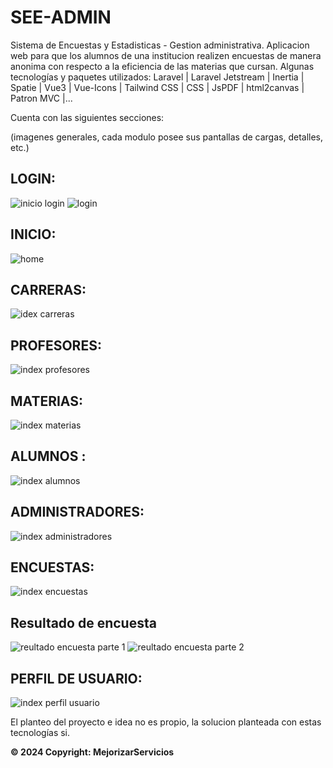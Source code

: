 # SEE-ADMIN

Sistema de Encuestas y Estadisticas - Gestion administrativa.
Aplicacion web para que los alumnos de una institucion realizen encuestas de manera anonima con respecto a la eficiencia de las materias que cursan.
Algunas tecnologías y paquetes utilizados:
Laravel | Laravel Jetstream | Inertia | Spatie | Vue3 | Vue-Icons | Tailwind CSS | CSS | JsPDF | html2canvas | Patron MVC |...

Cuenta con las siguientes secciones:

(imagenes generales, cada modulo posee sus pantallas de cargas, detalles, etc.)

## LOGIN:

![inicio login ](https://github.com/Belen-Sosa/SeeLaravelVueAdmin/blob/main/imgs-git/inicio.JPG)
![login ](https://github.com/Belen-Sosa/SeeLaravelVueAdmin/blob/main/imgs-git/login.JPG)

## INICIO:

![home ](https://github.com/Belen-Sosa/SeeLaravelVueAdmin/blob/main/imgs-git/inicio-registrado.JPG)

## CARRERAS:

![idex carreras](https://github.com/Belen-Sosa/SeeLaravelVueAdmin/blob/main/imgs-git/carreras-index.JPG)

## PROFESORES:

![index profesores](https://github.com/Belen-Sosa/SeeLaravelVueAdmin/blob/main/imgs-git/profesores-index.JPG)

## MATERIAS:

![index materias](https://github.com/Belen-Sosa/SeeLaravelVueAdmin/blob/main/imgs-git/materias-index.JPG)

## ALUMNOS :

![index alumnos](https://github.com/Belen-Sosa/SeeLaravelVueAdmin/blob/main/imgs-git/alumnos-index.JPG)

## ADMINISTRADORES:

![index administradores](https://github.com/Belen-Sosa/SeeLaravelVueAdmin/blob/main/imgs-git/admins-index.JPG)

## ENCUESTAS:
![index encuestas](https://github.com/Belen-Sosa/SeeLaravelVueAdmin/blob/main/imgs-git/encuestas-index.JPG)

## Resultado de encuesta

![reultado encuesta parte 1](https://github.com/Belen-Sosa/SeeLaravelVueAdmin/blob/main/imgs-git/resultado-ecuesta-1.JPG)
![reultado encuesta parte 2](https://github.com/Belen-Sosa/SeeLaravelVueAdmin/blob/main/imgs-git/resultado-ecuesta-2.JPG)

## PERFIL DE USUARIO:

![index perfil usuario](https://github.com/Belen-Sosa/SeeLaravelVueAdmin/blob/main/imgs-git/index-perfil-usuario.JPG)



El planteo del proyecto e idea no es propio, la solucion planteada con estas tecnologías si.

**© 2024 Copyright: MejorizarServicios**
